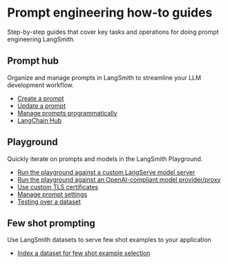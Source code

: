 # Prompt engineering how-to guides

Step-by-step guides that cover key tasks and operations for doing prompt engineering LangSmith.

## Prompt hub

Organize and manage prompts in LangSmith to streamline your LLM development workflow.

- [Create a prompt](./how_to_guides/prompts/create_a_prompt)
- [Update a prompt](./how_to_guides/prompts/update_a_prompt)
- [Manage prompts programmatically](./how_to_guides/prompts/manage_prompts_programatically)
- [LangChain Hub](./how_to_guides/prompts/langchain_hub)

## Playground

Quickly iterate on prompts and models in the LangSmith Playground.

- [Run the playground against a custom LangServe model server](./how_to_guides/playground/custom_endpoint)
- [Run the playground against an OpenAI-compliant model provider/proxy](./how_to_guides/playground/custom_openai_compliant_model)
- [Use custom TLS certificates](./how_to_guides/playground/custom_tls_certificates)
- [Manage prompt settings](./how_to_guides/playground/managing_model_configurations)
- [Testing over a dataset](./how_to_guides/playground/testing_over_dataset)

## Few shot prompting

Use LangSmith datasets to serve few shot examples to your application

- [Index a dataset for few shot example selection](../../evaluation/how_to_guides/index_datasets_for_dynamic_few_shot_example_selection)
